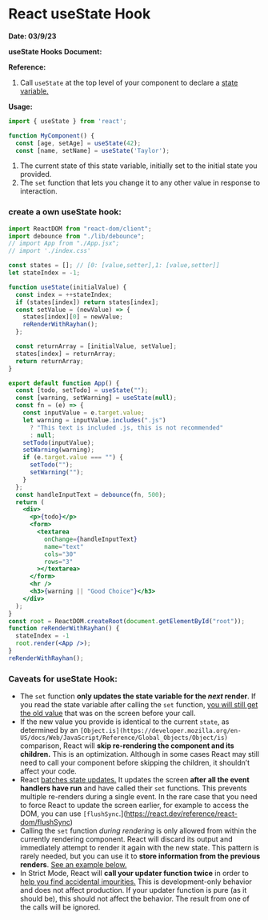 # React useState Hook

**Date: 03/9/23**

**useState Hooks** **Document:**

**Reference:** 

1. Call `useState` at the top level of your component to declare a [state variable.](https://react.dev/learn/state-a-components-memory)

**Usage:** 

```jsx
import { useState } from 'react';

function MyComponent() {
  const [age, setAge] = useState(42);
  const [name, setName] = useState('Taylor');
```

1. The current state of this state variable, initially set to the initial state you provided.
2. The `set` function that lets you change it to any other value in response to interaction.

### create a own useState hook:

```jsx
import ReactDOM from "react-dom/client";
import debounce from "./lib/debounce";
// import App from "./App.jsx";
// import './index.css'

const states = []; // [0: [value,setter],1: [value,setter]]
let stateIndex = -1;

function useState(initialValue) {
  const index = ++stateIndex;
  if (states[index]) return states[index];
  const setValue = (newValue) => {
    states[index][0] = newValue;
    reRenderWithRayhan();
  };

  const returnArray = [initialValue, setValue];
  states[index] = returnArray;
  return returnArray;
}

export default function App() {
  const [todo, setTodo] = useState("");
  const [warning, setWarning] = useState(null);
  const fn = (e) => {
    const inputValue = e.target.value;
    let warning = inputValue.includes(".js")
      ? "This text is included .js, this is not recommended"
      : null;
    setTodo(inputValue);
    setWarning(warning);
    if (e.target.value === "") {
      setTodo("");
      setWarning("");
    }
  };
  const handleInputText = debounce(fn, 500);
  return (
    <div>
      <p>{todo}</p>
      <form>
        <textarea
          onChange={handleInputText}
          name="text"
          cols="30"
          rows="3"
        ></textarea>
      </form>
      <hr />
      <h3>{warning || "Good Choice"}</h3>
    </div>
  );
}
const root = ReactDOM.createRoot(document.getElementById("root"));
function reRenderWithRayhan() {
  stateIndex = -1
  root.render(<App />);
}
reRenderWithRayhan();
```

### **Caveats for useState Hook:**

- The `set` function **only updates the state variable for the *next* render**. If you read the state variable after calling the `set` function, [you will still get the old value](https://react.dev/reference/react/useState#ive-updated-the-state-but-logging-gives-me-the-old-value) that was on the screen before your call.
- If the new value you provide is identical to the current `state`, as determined by an `[Object.is](https://developer.mozilla.org/en-US/docs/Web/JavaScript/Reference/Global_Objects/Object/is)` comparison, React will **skip re-rendering the component and its children.** This is an optimization. Although in some cases React may still need to call your component before skipping the children, it shouldn’t affect your code.
- React [batches state updates.](https://react.dev/learn/queueing-a-series-of-state-updates) It updates the screen **after all the event handlers have run** and have called their `set` functions. This prevents multiple re-renders during a single event. In the rare case that you need to force React to update the screen earlier, for example to access the DOM, you can use `[flushSync`.](https://react.dev/reference/react-dom/flushSync)
- Calling the `set` function *during rendering* is only allowed from within the currently rendering component. React will discard its output and immediately attempt to render it again with the new state. This pattern is rarely needed, but you can use it to **store information from the previous renders**. [See an example below.](https://react.dev/reference/react/useState#storing-information-from-previous-renders)
- In Strict Mode, React will **call your updater function twice** in order to [help you find accidental impurities.](https://react.dev/reference/react/useState#my-initializer-or-updater-function-runs-twice) This is development-only behavior and does not affect production. If your updater function is pure (as it should be), this should not affect the behavior. The result from one of the calls will be ignored.